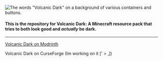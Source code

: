 ![The words "Volcanic Dark" on a background of various containers and buttons.](https://cdn.modrinth.com/data/cached_images/3937c23632ee21d753f61e990cdd26bf1db30e80_0.webp)
#### This is the repository for Volcanic Dark: A Minecraft resource pack that tries to both look good and *actually* be dark.
----
[Volcanic Dark on Modrinth](https://modrinth.com/resourcepack/volcanic-dark)

Volcanic Dark on CurseForge (Im working on it [' > ,])
